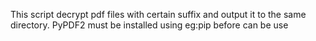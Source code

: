 This script decrypt pdf files with certain suffix and output it to the same directory. 
PyPDF2 must be installed using eg:pip before can be use